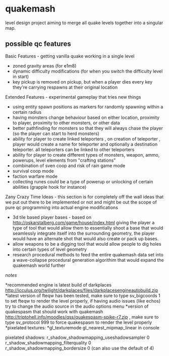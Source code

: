 # quakemash

level design project aiming to merge all quake levels together into a singular map.

## possible qc features

Basic Features - getting vanilla quake working in a single level

* zoned gravity areas (for e1m8)
* dynamic difficulty modifications (for when you switch the difficulty level in start)
* key pickup is removed on pickup, but when a player dies every key they're carrying respawns at their original location

Extended Features - experimental gameplay that tries new things 

* using entity spawn positions as markers for randomly spawning within a certain radius
* having monsters change behaviour based on either location, proximity to player, proximity to other monsters, or other data
* better pathfinding for monsters so that they will always chase the player (so the player can start to herd monsters)
* ability for player to create linked teleporters , on creation of teleporter , player would create a name for teleporter and optionally a destination teleporter. all teleporters can be linked to other teleporters
* ability for player to create different types of monsters, weapon, ammo, powerups, level elements from "crafting stations" 
* combination of sven coop and risk of rain game mode
* survival coop mode 
* faction warfare mode 
* collecting runes could be a type of powerup or unlocking of certain abilities (grapple hook for instance)

Zany Crazy Time Ideas - this section is for completely off the wall ideas that we put out there to be implemented or not and might be out the scope of pure qc programming into actual engine modifications

* 3d tile based player bases - based on http://oskarstalberg.com/game/house/index.html giving the player a type of tool that would allow them to essentially shoot a base that would seamlessly integrate itself into the surrounding geometry, the player would have an alternate shot that would also create or pack up bases. 
* allow weapons to be a digging tool that would allow people to dig holes into certain types of level geometry
* research procedural methods to feed the entire quakemash data set into a wave-collapse procedural generation algorithim that would expand the quakemash world further

*notes*

*recommended engine is latest build of darkplaces http://icculus.org/twilight/darkplaces/files/darkplacesengineautobuild.zip
*latest version of fteqw has been tested, make sure to type sv_bigcoords 1 to set fteqw to render the level properly, if having audio issues (like echos) try to change the audio source in the audio options menu
*version of quakespasm that should work with quakemash http://triptohell.info/moodles/qss/quakespasm-spike-r7.zip , make sure to type sv_protocol 999 to force quakespasm to render the level properly
*pixelated textures:
*gl_texturemode gl_nearest_mipmap_linear in console

pixelated shadows:
r_shadow_shadowmapping_useshadowsampler 0
r_shadow_shadowmapping_filterquality 0
r_shadow_shadowmapping_bordersize 0 (can also use the default of 4)

